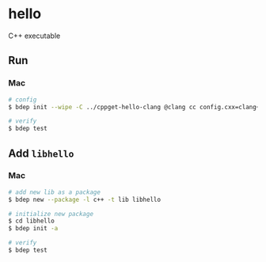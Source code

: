 # hello

C++ executable

## Run

### Mac

```bash
# config
$ bdep init --wipe -C ../cppget-hello-clang @clang cc config.cxx=clang++

# verify
$ bdep test
```

## Add `libhello`

### Mac

```bash
# add new lib as a package
$ bdep new --package -l c++ -t lib libhello

# initialize new package
$ cd libhello
$ bdep init -a

# verify
$ bdep test
```
